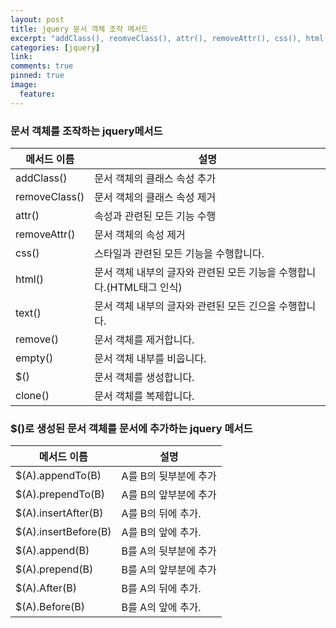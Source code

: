```yaml
---
layout: post
title: jquery 문서 객체 조작 메서드
excerpt: "addClass(), reomveClass(), attr(), removeAttr(), css(), html(), text(), remove(), empty(), $(), clone() "
categories: [jquery]
link:
comments: true
pinned: true
image:
  feature:
---
```


### 문서 객체를 조작하는 jquery메서드

메서드 이름 | 설명
---|---
addClass()|문서 객체의 클래스 속성 추가
removeClass()|문서 객체의 클래스 속성 제거
attr()|속성과 관련된 모든 기능 수행
removeAttr()|문서 객체의 속성 제거
css()|스타일과 관련된 모든 기능을 수행합니다.
html()|문서 객체 내부의 글자와 관련된 모든 기능을 수행합니다.(HTML태그 인식)
text()|문서 객체 내부의 글자와 관련된 모든 긴으을 수행합니다.
remove()|문서 객체를 제거합니다.
empty()|문서 객체 내부를 비웁니다.
$()|문서 객체를 생성합니다.
clone()|문서 객체를 복제합니다.


### $()로 생성된 문서 객체를 문서에 추가하는 jquery 메서드

메서드 이름 | 설명
---|---
$(A).appendTo(B)|A를 B의 뒷부분에 추가
$(A).prependTo(B)|A를 B의 앞부분에 추가
$(A).insertAfter(B)|A를 B의 뒤에 추가.
$(A).insertBefore(B)|A를 B의 앞에 추가.
$(A).append(B)|B를 A의 뒷부분에 추가
$(A).prepend(B)|B를 A의 앞부분에 추가
$(A).After(B)|B를 A의 뒤에 추가.
$(A).Before(B)|B를 A의 앞에 추가.

